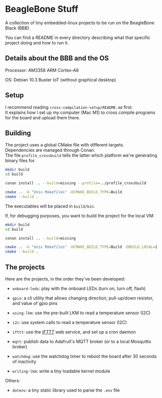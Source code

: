 # BeagleBone Stuff

A collection of tiny embedded-linux projects to be run on the BeagleBone Black (BBB).  

You can find a README in every directory describing what that specific project doing and how to run it.

## Details about the BBB and the OS

Processor: AM3358 ARM Cortex-A8

OS: Debian 10.3 Buster IoT (without graphical desktop)

## Setup

I recommend reading `cross-compilation-setup/README.md` first.  
It explains how I set up my computer (Mac M1) to cross compile programs for the board and upload them there.  

## Building

The project uses a global CMake file with different targets.  
Dependencies are managed through Conan.  
The file `profile_crossbuild` tells the latter which platform we're generating binary files for.

```sh
mkdir build
cd build

conan install .. --build=missing --profile=../profile_crossbuild

cmake .. -G "Unix Makefiles" -DCMAKE_BUILD_TYPE=Build
cmake --build .
```

The executables will be placed in `build/bin`.

If, for debugging purposes, you want to build the project for the local VM:

```sh
mkdir build
cd build

conan install .. --build=missing

cmake .. -G "Unix Makefiles" -DCMAKE_BUILD_TYPE=Build -DBUILD_LOCAL=1
cmake --build .
```

## The projects

Here are the projects, in the order they've been developed:

* `onboard-leds`: play with the onboard LEDs (turn on, turn off, flash)

* `gpio`: a cli utility that allows changing direction, pull-up/down resistor, and value of gpio pins

* `using-lkm`: use the pre-built LKM to read a temperature sensor (I2C)

* `i2c`: use system calls to read a temperature sensor (I2C) 

* `ifttt`: use the [*IFTTT*](https://ifttt.com/explore) web service, and set up a cron daemon

* `mqtt`: publish data to Adafruit's MQTT broker (or to a local Mosquitto broker)

* `watchdog`: use the watchdog timer to reboot the board after 30 seconds of inactivity

* `writing-lkm`: write a tiny loadable kernel module

Others:

* `dotenv`: a tiny static library used to parse the `.env` file
